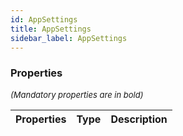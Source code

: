 ```yaml
---
id: AppSettings
title: AppSettings
sidebar_label: AppSettings
---
```




### Properties

<font size="2"><i>(Mandatory properties are in bold)</i></font>

| Properties | Type | Description |
| --------- | ---- | ----------- |
